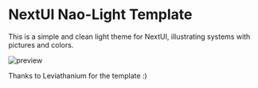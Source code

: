 # NextUI Nao-Light Template

This is a simple and clean light theme for NextUI, illustrating systems with pictures and colors.

![preview](https://github.com/user-attachments/assets/934fc953-2972-43cd-b2ef-5722665ffc92)

Thanks to Leviathanium for the template :)
